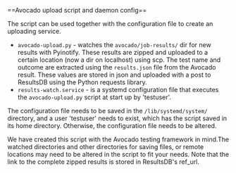 ==Avocado upload script and daemon config==

The script can be used together with the configuration file to create an uploading service.

* ```avocado-upload.py``` - watches the ```avocado/job-results/``` dir for new results with 
  Pyinotify. These results are zipped and uploaded to a certain location (now a dir on localhost) 
  using scp. The test name and outcome are extracted using the ```results.json``` file from 
  the Avocado result. These values are stored in json and uploaded with a post to ResultsDB 
  using the Python requests library.
* ```results-watch.service``` - is a systemd configuration file that executes the 
  ```avocado-upload.py``` script at start up by 'testuser'.
  
The configuration file needs to be saved in the ```/lib/systemd/system/``` directory, and a 
user 'testuser' needs to exist, which has the script saved in its home directory. Otherwise, 
the configuration file needs to be altered.

We have created this script with the Avocado testing framework in mind.The watched directories 
and other directories for saving files, or remote locations may need to be altered in the script 
to fit your needs. Note that the link to the complete zipped results is stored in ResultsDB's ref_url.
